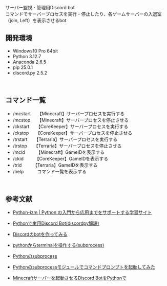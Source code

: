 サーバー監視・管理用Discord bot  
コマンドでサーバープロセスを実行・停止したり、各ゲームサーバーの入退室（join, Left）を表示させるbot
<br>

## 開発環境
- Windows10 Pro 64bit
- Python 3.12.7
- Anaconda 2.6.5
- pip 25.0.1
- discord.py 2.5.2
<br>

## コマンド一覧
- /mcstart　　【Minecraft】サーバープロセスを実行する
- /mcstop　　【Minecraft】サーバープロセスを停止させる
- /ckstart　　【CoreKeeper】サーバープロセスを実行する
- /ckstop　　【CoreKeeper】サーバープロセスを停止させる
- /trstart　　【Terraria】サーバープロセスを実行する
- /trstop　　【Terraria】サーバープロセスを停止させる
- /mcid　　　【Minecraft】GameIDを表示する
- /ckid　　　【CoreKeeper】GameIDを表示する
- /trid　　　【Terraria】GameIDを表示する
- /help　　　コマンド一覧を表示する
<br>

## 参考文献
- [Python-izm | Python の入門から応用までをサポートする学習サイト](https://www.python-izm.com/)
- [Pythonで実用Discord Bot(discordpy解説)](https://qiita.com/1ntegrale9/items/9d570ef8175cf178468f)
- [Discordのbotを作ってみる](https://qiita.com/Gomatamago_/items/e38f50d764cfc2dc20b6)
- [pythonからterminalを操作する(subprocess)](https://qiita.com/studio_haneya/items/90207c440ba116b091c6)
- [Pythonのsubprocess](https://qiita.com/tanabe13f/items/8d5e4e5350d217dec8f5)
- [Pythonのsubprocessモジュールでコマンドプロンプトを起動してみた](https://www.school.ctc-g.co.jp/columns/hishinuma/hishinuma47.html)

- [Minecraftサーバーを起動させるDiscord BotをPythonで](https://qiita.com/insane_catt/items/f8cc4053a65334a8c9c4)

